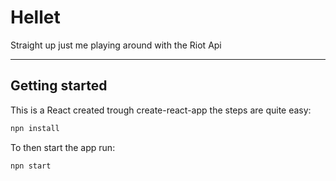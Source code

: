 # Hellet
Straight up just me playing around with the Riot Api

---
## Getting started
This is a React created trough create-react-app the steps are quite easy:
```javascript
npn install
```
To then start the app run:
```javascript
npn start
```
